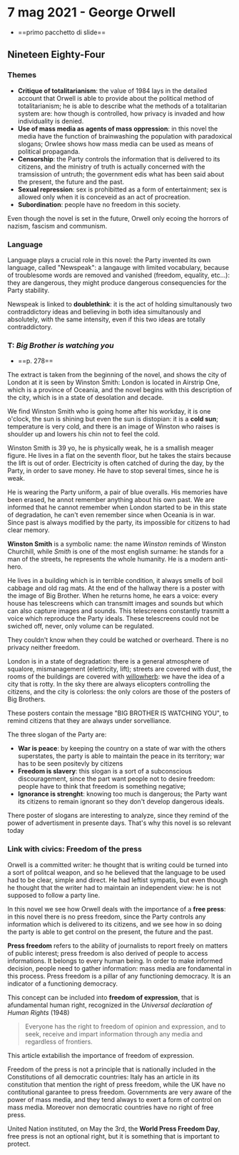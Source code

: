 # 7 mag 2021 - George Orwell

- ==primo pacchetto di slide==

## Nineteen Eighty-Four

### Themes

- **Critique of totalitarianism**: the value of 1984 lays in the detailed account that Orwell is able to provide about the political method of totalitarianism; he is able to describe what the methods of a totalitarian system are: how though is controlled, how privacy is invaded and how individuality is denied.
- **Use of mass media as agents of mass oppression**: in this novel the media have the function of brainwashing the population with paradoxical slogans; Orwlee shows how mass media can be used as means of political propaganda.
- **Censorship**: the Party controls the information that is delivered to its citizens, and the ministry of truth is actually concerned with the tramsission of untruth; the government edis what has been said about the present, the future and the past.
- **Sexual repression**: sex is prohibitted as a form of entertainment; sex is allowed only when it is conceveid as an act of procreation.
- **Subordination**: people have no freedom in this society.

Even though the novel is set in the future, Orwell only ecoing the horrors of nazism, fascism and communism.

### Language

Language plays a crucial role in this novel: the Party invented its own language, called "Newspeak": a langauge with limited vocabulary, because of troublesome words are removed and vanished (freedom, equality, etc...): they are dangerous, they might produce dangerous consequencies for the Party stability.

Newspeak is linked to **doublethink**: it is the act of holding simultanously two contraddictory ideas and believing in both idea simultanously and absolutely, with the same intensity, even if this two ideas are totally contraddictory.

### T: *Big Brother is watching you*

- ==p. 278==

The extract is taken from the beginning of the novel, and shows the city of London at it is seen by Winston Smith: London is located in Airstrip One, which is a province of Oceania, and the novel begins with this description of the city, which is in a state of desolation and decade.

We find Winston Smith who is going home after his workday, it is one o'clock, the sun is shining but even the sun is distopian: it is a **cold sun**; temperature is very cold, and there is an image of Winston who raises is shoulder up and lowers his chin not to feel the cold.

Winston Smith is 39 yo, he is physically weak, he is a smallish meager figure. He lives in a flat on the seventh floor, but he takes the stairs because the lift is out of order. Electricity is often catched of during the day, by the Party, in order to save money. He have to stop several times, since he is weak.

He is wearing the Party uniform, a pair of blue overalls. His memories have been erased, he annot remember anything about his own past. We are informed that he cannot remember when London started to be in this state of degradation, he can't even remember since when Oceania is in war.
Since past is always modified by the party, its impossible for citizens to had clear memory.

**Winston Smith** is a symbolic name: the name *Winston* reminds of Winston Churchill, while *Smith* is one of the most english surname: he stands for a man of the streets, he represents the whole humanity. He is a modern anti-hero.

He lives in a building which is in terrible condition, it always smells of boil cabbage and old rag mats. At the end of the hallway there is a poster with the image of Big Brother.
When he returns home, he ears a voice: every house has telescreens which can transmitt images and sounds but which can also capture images and sounds. This telescreens constantly trasmitt a voice which reproduce the Party ideals. These telescreens could not be swiched off, never, only volume can be regulated.

They couldn't know when they could be watched or overheard. There is no privacy neither freedom.

London is in a state of degradation: there is a general atmosphere of squalore, mismanagement (elettricity, lift); streets are covered with dust, the rooms of the buildings are covered with [willowherb](https://en.wikipedia.org/wiki/Epilobium): we have the idea of a city that is rotty. In the sky there are always elicopters controlling the citizens, and the city is colorless: the only colors are those of the posters of Big Brothers.

These posters contain the message "BIG BROTHER IS WATCHING YOU", to remind citizens that they are always under sorvelliance.

The three slogan of the Party are:

- **War is peace**: by keeping the country on a state of war with the others superstates, the party is able to maintain the peace in its territory; war has to be seen positevly by citizens
- **Freedom is slavery**: this slogan is a sort of a subconscious discouragement, since the part want people not to desire freedom: people have to think that freedom is something negative;
- **Ignorance is strenght**: knowing too much is dangerous; the Party want its citizens to remain ignorant so they don't develop dangerous ideals.

There poster of slogans are interesting to analyze, since they remind of the power of advertisment in presente days. That's why this novel is so relevant today

### Link with civics: Freedom of the press

Orwell is a committed writer: he thought that is writing could be turned into a sort of politcal weapon, and so he believed that the language to be used had to be clear, simple and direct. He had leftist sympatis, but even though he thought that the writer had to maintain an independent view: he is not supposed to follow a party line.

In this novel we see how Orwell deals with the importance of a **free press**: in this novel there is no press freedom, since the Party controls any information which is delivered to its citizens, and we see how in so doing the party is able to get control on the present, the future and the past.

**Press freedom** refers to the ability of journalists to report freely on matters of public interest; press freedom is also derived of people to access informations. It belongs to every human being.
In order to make informed decision, people need to gather information: mass media are fondamental in this process.
Press freedom is a pillar of any functioning democracy. It is an indicator of a functioning democracy. 

This concept can be included into **freedom of expression**, that is afundamental human right, recognized in the *Universal declaration of Human Rights* (1948)

> Everyone has the right to freedom of opinion and expression, and to seek, receive and impart information through any media and regardless of frontiers.

This article extabilish the importance of freedom of expression.

Freedom of the press is not a principle that is nationally included in the Constitutions of all democratic countries: Italy has an article in its constitution that mention the right of press freedom, while the UK have no contitutional garantee to press freedom.
Governments are very aware of the power of mass media, and they tend always to exert a form of control on mass media. Moreover non democratic countries have no right of free press.

United Nation instituted, on May the 3rd, the **World Press Freedom Day**, free press is not an optional right, but it is something that is important to protect.